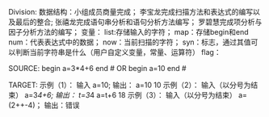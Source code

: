 Division:
数据结构：小组成员商量完成；
李宝龙完成扫描方法和表达式的编写以及最后的整合;
张禧龙完成语句串分析和语句分析方法编写；
罗碧慧完成项分析与因子分析方法的编写；
变量：
list:存储输入的字符；
map：存储begin和end
num：代表表达式中的数据；
now：当前扫描的字符；
syn：标志，通过其值可以判断当前字符串是什么（用户自定义变量，常量、运算符）
flag：


SOURCE:
begin a=3*4+6 end #
OR
begin a=10 end #

TARGET:
示例（1）：
输入
a=10;
输出：
a=10
10
示例（2）：
输入（以分号为结束）
a=3*4+6;
输出：
t=3*4
a=t+6
18
示例（3）：
输入（以分号为结束）
a=(2++-4)；
输出：错误
